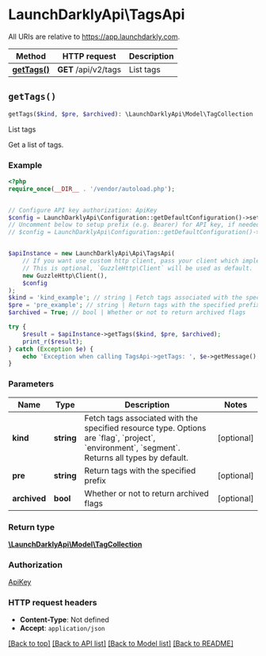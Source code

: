 # LaunchDarklyApi\TagsApi

All URIs are relative to https://app.launchdarkly.com.

Method | HTTP request | Description
------------- | ------------- | -------------
[**getTags()**](TagsApi.md#getTags) | **GET** /api/v2/tags | List tags


## `getTags()`

```php
getTags($kind, $pre, $archived): \LaunchDarklyApi\Model\TagCollection
```

List tags

Get a list of tags.

### Example

```php
<?php
require_once(__DIR__ . '/vendor/autoload.php');


// Configure API key authorization: ApiKey
$config = LaunchDarklyApi\Configuration::getDefaultConfiguration()->setApiKey('Authorization', 'YOUR_API_KEY');
// Uncomment below to setup prefix (e.g. Bearer) for API key, if needed
// $config = LaunchDarklyApi\Configuration::getDefaultConfiguration()->setApiKeyPrefix('Authorization', 'Bearer');


$apiInstance = new LaunchDarklyApi\Api\TagsApi(
    // If you want use custom http client, pass your client which implements `GuzzleHttp\ClientInterface`.
    // This is optional, `GuzzleHttp\Client` will be used as default.
    new GuzzleHttp\Client(),
    $config
);
$kind = 'kind_example'; // string | Fetch tags associated with the specified resource type. Options are `flag`, `project`, `environment`, `segment`. Returns all types by default.
$pre = 'pre_example'; // string | Return tags with the specified prefix
$archived = True; // bool | Whether or not to return archived flags

try {
    $result = $apiInstance->getTags($kind, $pre, $archived);
    print_r($result);
} catch (Exception $e) {
    echo 'Exception when calling TagsApi->getTags: ', $e->getMessage(), PHP_EOL;
}
```

### Parameters

Name | Type | Description  | Notes
------------- | ------------- | ------------- | -------------
 **kind** | **string**| Fetch tags associated with the specified resource type. Options are &#x60;flag&#x60;, &#x60;project&#x60;, &#x60;environment&#x60;, &#x60;segment&#x60;. Returns all types by default. | [optional]
 **pre** | **string**| Return tags with the specified prefix | [optional]
 **archived** | **bool**| Whether or not to return archived flags | [optional]

### Return type

[**\LaunchDarklyApi\Model\TagCollection**](../Model/TagCollection.md)

### Authorization

[ApiKey](../../README.md#ApiKey)

### HTTP request headers

- **Content-Type**: Not defined
- **Accept**: `application/json`

[[Back to top]](#) [[Back to API list]](../../README.md#endpoints)
[[Back to Model list]](../../README.md#models)
[[Back to README]](../../README.md)
